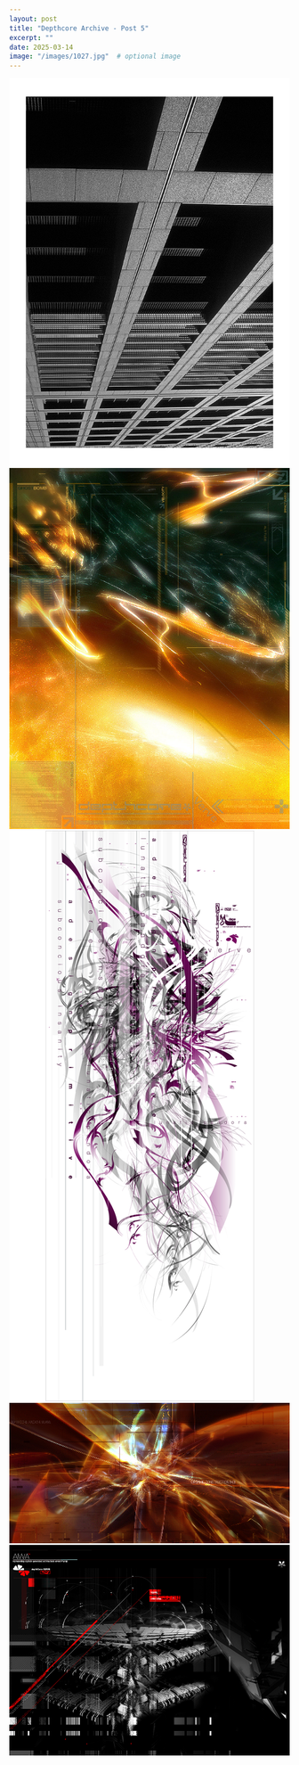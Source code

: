```yaml
---
layout: post
title: "Depthcore Archive - Post 5"
excerpt: ""
date: 2025-03-14
image: "/images/1027.jpg"  # optional image
---
```


<img src="/images/1027.jpg">
<img src="/images/1028.jpg" alt="1028.jpg"/>
<img src="/images/1029.jpg" alt="1029.jpg"/>
<img src="/images/1030.jpg" alt="1030.jpg"/>
<img src="/images/1031.jpg" alt="1031.jpg"/>
